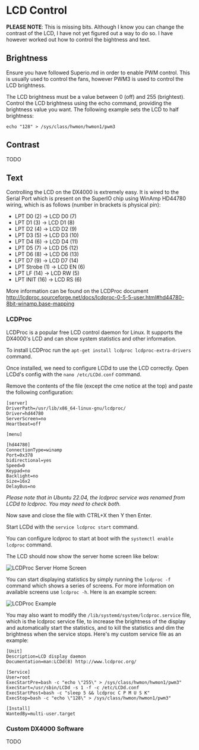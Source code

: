 # LCD Control

**PLEASE NOTE**: This is missing bits. Although I know you can change the contrast of the LCD, I have not yet figured out a way to do so. I have however worked out how to control the bightness and text.

## Brightness

Ensure you have followed Superio.md in order to enable PWM control. This is usually used to control the fans, however PWM3 is used to control the LCD brightness.

The LCD brightness must be a value between 0 (off) and 255 (brightest). Control the LCD brightness using the echo command, providing the brightness value you want. The following example sets the LCD to half brightness:
```
echo "128" > /sys/class/hwmon/hwmon1/pwm3
```

## Contrast
TODO

## Text
Controlling the LCD on the DX4000 is extremely easy. It is wired to the Serial Port which is present on the SuperIO chip using WinAmp HD44780 wiring, which is as follows (number in brackets is physical pin):

- LPT D0     (2)  -> LCD D0 (7)
- LPT D1     (3)  -> LCD D1 (8)
- LPT D2     (4)  -> LCD D2 (9)
- LPT D3     (5)  -> LCD D3 (10)
- LPT D4     (6)  -> LCD D4 (11)
- LPT D5     (7)  -> LCD D5 (12)
- LPT D6     (8)  -> LCD D6 (13)
- LPT D7     (9)  -> LCD D7 (14)
- LPT Strobe (1)  -> LCD EN (6)
- LPT LF     (14) -> LCD RW (5)
- LPT INIT   (16) -> LCD RS (6)

More information can be found on the LCDProc document http://lcdproc.sourceforge.net/docs/lcdproc-0-5-5-user.html#hd44780-8bit-winamp.base-mapping

### LCDProc
LCDProc is a popular free LCD control daemon for Linux. It supports the DX4000's LCD and can show system statistics and other information.

To install LCDProc run the `apt-get install lcdproc lcdproc-extra-drivers` command.

Once installed, we need to configure LCDd to use the LCD correctly. Open LCDd's config with the `nano /etc/LCDd.conf` command.

Remove the contents of the file (except the cme notice at the top) and paste the following configuration:
```
[server]
DriverPath=/usr/lib/x86_64-linux-gnu/lcdproc/
Driver=hd44780
ServerScreen=no
Heartbeat=off

[menu]

[hd44780]
ConnectionType=winamp
Port=0x378
bidirectional=yes
Speed=0
Keypad=no
Backlight=no
Size=16x2
DelayBus=no
```

*Please note that in Ubuntu 22.04, the lcdproc service was renamed from LCDd to lcdproc. You may need to check both.*

Now save and close the file with CTRL+X then Y then Enter.

Start LCDd with the `service lcdproc start` command.

You can configure lcdproc to start at boot with the `systemctl enable lcdproc` command.

The LCD should now show the server home screen like below:

![LCDProc Server Home Screen](./img/lcdprocserverhome.jpg?raw=true)

You can start displaying statistics by simply running the `lcdproc -f` command which shows a series of screens. For more information on available screens use `lcdproc -h`. Here is an example screen:

![LCDProc Example](./img/lcdprocexample.jpg?raw=true)

You may also want to modify the `/lib/systemd/system/lcdproc.service` file, which is the lcdproc service file, to increase the brightness of the display and automatically start the statistics, and to kill the statistics and dim the brightness when the service stops. Here's my custom service file as an example:

```
[Unit]
Description=LCD display daemon
Documentation=man:LCDd(8) http://www.lcdproc.org/

[Service]
User=root
ExecStartPre=bash -c "echo \"255\" > /sys/class/hwmon/hwmon1/pwm3"
ExecStart=/usr/sbin/LCDd -s 1 -f -c /etc/LCDd.conf
ExecStartPost=bash -c "sleep 5 && lcdproc C P M U S K"
ExecStop=bash -c "echo \"128\" > /sys/class/hwmon/hwmon1/pwm3"

[Install]
WantedBy=multi-user.target
```

### Custom DX4000 Software
TODO
